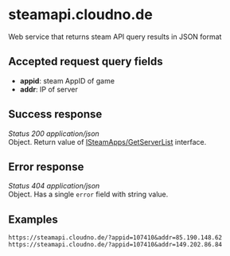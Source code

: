 # steamapi.cloudno.de
Web service that returns steam API query results in JSON format

## Accepted request query fields
* **appid**: steam AppID of game
* **addr**: IP of server

## Success response
_Status 200 application/json_  
Object. Return value of [ISteamApps/GetServerList](https://steamapi.xpaw.me/#ISteamApps/GetServerList) interface.

## Error response
_Status 404 application/json_  
Object. Has a single `error` field with string value.

## Examples
```
https://steamapi.cloudno.de/?appid=107410&addr=85.190.148.62
https://steamapi.cloudno.de/?appid=107410&addr=149.202.86.84
```

